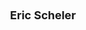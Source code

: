 ---
layout: page
title: <font size =4 >  Eric Scheler </font>
description: Summer 2019 - Fall 2019, RIT
img: assets/img/members/eric.jpg
importance: 3
category: Undergraduate Students Alumni
---